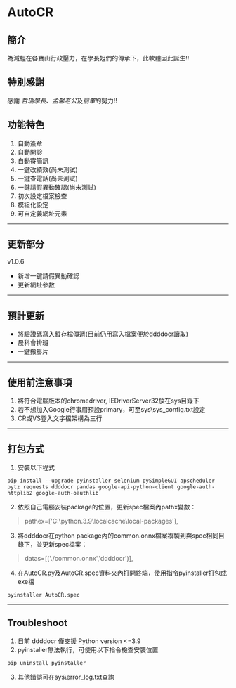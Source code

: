 # AutoCR

## 簡介
為減輕在各寶山行政壓力，在學長姐們的傳承下，此軟體因此誕生!!

## 特別感謝
感謝 *哲瑞學長、孟馨老公*及*前輩*的努力!!

## 功能特色
1. 自動簽章
2. 自動開診
3. 自動寄簡訊
4. 一鍵改績效(尚未測試)
5. 一鍵查電話(尚未測試)
6. 一鍵請假異動確認(尚未測試)
7. 初次設定檔案檢查
8. 模組化設定
9. 可自定義網址元素
------
## 更新部分
v1.0.6
* 新增一鍵請假異動確認
* 更新網址參數
------
## 預計更新
* 將驗證碼寫入暫存檔傳遞(目前仍用寫入檔案便於ddddocr讀取)
* 晨科會排班
* 一鍵搬影片
------
## 使用前注意事項
1. 將符合電腦版本的chromedriver, IEDriverServer32放在sys目錄下
2. 若不想加入Google行事曆預設primary，可至sys\\sys_config.txt設定
3. CR或VS登入文字檔架構為三行
------
## 打包方式
1. 安裝以下程式
```
pip install --upgrade pyinstaller selenium pySimpleGUI apscheduler pytz requests ddddocr pandas google-api-python-client google-auth-httplib2 google-auth-oauthlib
```
2. 依照自己電腦安裝package的位置，更新spec檔案內pathx變數：
> pathex=['C:\\python.3.9\\localcache\\local-packages'],
3. 將ddddocr在python package內的common.onnx檔案複製到與spec相同目錄下，並更新spec檔案：
> datas=[('./common.onnx','ddddocr')],
4. 在AutoCR.py及AutoCR.spec資料夾內打開終端，使用指令pyinstaller打包成exe檔
```
pyinstaller AutoCR.spec
```
------
## Troubleshoot
1. 目前 ddddocr 僅支援 Python version <=3.9
2. pyinstaller無法執行，可使用以下指令檢查安裝位置
```
pip uninstall pyinstaller
```
3. 其他錯誤可在sys\\error_log.txt查詢
